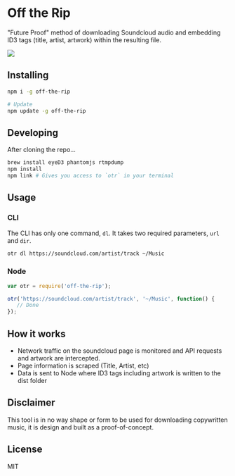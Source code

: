 # Off the Rip

"Future Proof" method of downloading Soundcloud audio and embedding ID3 tags (title, artist, artwork) within the resulting file.

<img src="http://i.imgur.com/yU3M87w.jpg">

## Installing
```sh
npm i -g off-the-rip

# Update
npm update -g off-the-rip
```

## Developing
After cloning the repo...
```sh
brew install eyeD3 phantomjs rtmpdump
npm install
npm link # Gives you access to `otr` in your terminal
```

## Usage

### CLI
The CLI has only one command, `dl`. It takes two required parameters, `url` and `dir`.
```sh
otr dl https://soundcloud.com/artist/track ~/Music
```

### Node
```javascript
var otr = require('off-the-rip');

otr('https://soundcloud.com/artist/track', '~/Music', function() {
   // Done
});
```

## How it works
* Network traffic on the soundcloud page is monitored and API requests and artwork are intercepted.
* Page information is scraped (Title, Artist, etc)
* Data is sent to Node where ID3 tags including artwork is written to the dist folder

## Disclaimer
This tool is in no way shape or form to be used for downloading copywritten music, it is design and built as a proof-of-concept.

## License
MIT

